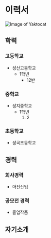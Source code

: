 # 이력서
![Image of Yaktocat](https://octodex.github.com/images/yaktocat.png)

## 학력

### 고등학교
- 성산고등학교
  - 1학년
    - 12반
    
### 중학교
- 성지중학교
  - 1학년
    1. 2

### 초등학교
- 성곡초등학교

## 경력

### 회사경력
- 아진산업

### 공모전 경력
- 졸업작품

## 자기소개


